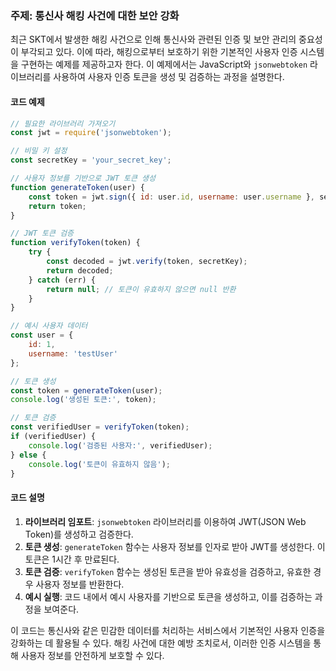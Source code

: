 ### 주제: 통신사 해킹 사건에 대한 보안 강화

최근 SKT에서 발생한 해킹 사건으로 인해 통신사와 관련된 인증 및 보안 관리의 중요성이 부각되고 있다. 이에 따라, 해킹으로부터 보호하기 위한 기본적인 사용자 인증 시스템을 구현하는 예제를 제공하고자 한다. 이 예제에서는 JavaScript와 `jsonwebtoken` 라이브러리를 사용하여 사용자 인증 토큰을 생성 및 검증하는 과정을 설명한다.

#### 코드 예제

```javascript
// 필요한 라이브러리 가져오기
const jwt = require('jsonwebtoken');

// 비밀 키 설정
const secretKey = 'your_secret_key';

// 사용자 정보를 기반으로 JWT 토큰 생성
function generateToken(user) {
    const token = jwt.sign({ id: user.id, username: user.username }, secretKey, { expiresIn: '1h' });
    return token;
}

// JWT 토큰 검증
function verifyToken(token) {
    try {
        const decoded = jwt.verify(token, secretKey);
        return decoded;
    } catch (err) {
        return null; // 토큰이 유효하지 않으면 null 반환
    }
}

// 예시 사용자 데이터
const user = {
    id: 1,
    username: 'testUser'
};

// 토큰 생성
const token = generateToken(user);
console.log('생성된 토큰:', token);

// 토큰 검증
const verifiedUser = verifyToken(token);
if (verifiedUser) {
    console.log('검증된 사용자:', verifiedUser);
} else {
    console.log('토큰이 유효하지 않음');
}
```

#### 코드 설명

1. **라이브러리 임포트**: `jsonwebtoken` 라이브러리를 이용하여 JWT(JSON Web Token)를 생성하고 검증한다.
2. **토큰 생성**: `generateToken` 함수는 사용자 정보를 인자로 받아 JWT를 생성한다. 이 토큰은 1시간 후 만료된다.
3. **토큰 검증**: `verifyToken` 함수는 생성된 토큰을 받아 유효성을 검증하고, 유효한 경우 사용자 정보를 반환한다.
4. **예시 실행**: 코드 내에서 예시 사용자를 기반으로 토큰을 생성하고, 이를 검증하는 과정을 보여준다.

이 코드는 통신사와 같은 민감한 데이터를 처리하는 서비스에서 기본적인 사용자 인증을 강화하는 데 활용될 수 있다. 해킹 사건에 대한 예방 조치로서, 이러한 인증 시스템을 통해 사용자 정보를 안전하게 보호할 수 있다.